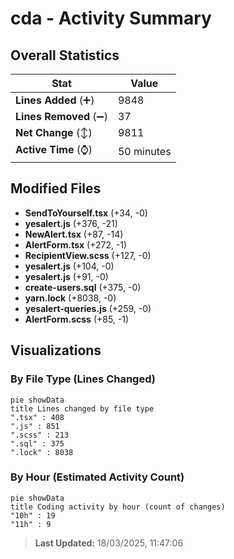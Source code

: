 # cda - Activity Summary 

## Overall Statistics

| Stat                   | Value                                                             |
| ---------------------- | ----------------------------------------------------------------- |
| **Lines Added** (➕)   | 9848                                          |
| **Lines Removed** (➖) | 37                                        |
| **Net Change** (↕)    | 9811                |
| **Active Time** (⌚)   | 50 minutes |


## Modified Files
- **SendToYourself.tsx** (+34, -0)
- **yesalert.js** (+376, -21)
- **NewAlert.tsx** (+87, -14)
- **AlertForm.tsx** (+272, -1)
- **RecipientView.scss** (+127, -0)
- **yesalert.js** (+104, -0)
- **yesalert.js** (+91, -0)
- **create-users.sql** (+375, -0)
- **yarn.lock** (+8038, -0)
- **yesalert-queries.js** (+259, -0)
- **AlertForm.scss** (+85, -1)

## Visualizations

### By File Type (Lines Changed)

```mermaid
pie showData
title Lines changed by file type
".tsx" : 408
".js" : 851
".scss" : 213
".sql" : 375
".lock" : 8038
```

### By Hour (Estimated Activity Count)

```mermaid
pie showData
title Coding activity by hour (count of changes)
"10h" : 19
"11h" : 9
```


> **Last Updated:** 18/03/2025, 11:47:06
